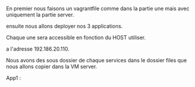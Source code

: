 En premier nous faisons un vagrantfile comme dans la partie une mais avec uniquement la partie server.

ensuite nous allons deployer nos 3 applications.

Chaque une sera accessible en fonction du HOST utiliser.

a l'adresse 192.186.20.110.

Nous avons des sous dossier de chaque services dans le dossier files que nous allons copier dans la VM server.

App1 :
